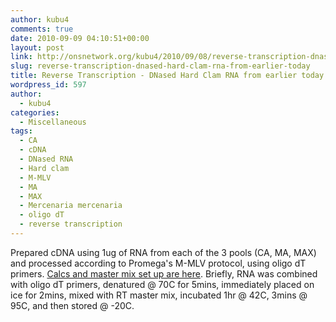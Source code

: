 ```yaml
---
author: kubu4
comments: true
date: 2010-09-09 04:10:51+00:00
layout: post
link: http://onsnetwork.org/kubu4/2010/09/08/reverse-transcription-dnased-hard-clam-rna-from-earlier-today/
slug: reverse-transcription-dnased-hard-clam-rna-from-earlier-today
title: Reverse Transcription - DNased Hard Clam RNA from earlier today
wordpress_id: 597
author:
  - kubu4
categories:
  - Miscellaneous
tags:
  - CA
  - cDNA
  - DNased RNA
  - Hard clam
  - M-MLV
  - MA
  - MAX
  - Mercenaria mercenaria
  - oligo dT
  - reverse transcription
---
```


Prepared cDNA using 1ug of RNA from each of the 3 pools (CA, MA, MAX) and processed according to Promega's M-MLV protocol, using oligo dT primers. [Calcs and master mix set up are here](https://spreadsheets.google.com/ccc?key=0AmS_90rPaQMzdEVLYTlhWlA3M0V0Y0luNzh3bU85SVE&hl=en&authkey=CKvPlt8G). Briefly, RNA was combined with oligo dT primers, denatured @ 70C for 5mins, immediately placed on ice for 2mins, mixed with RT master mix, incubated 1hr @ 42C, 3mins @ 95C, and then stored @ -20C.
